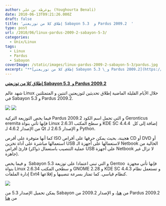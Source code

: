 ```yaml
---
author: يوغرطة بن علي (Youghourta Benali)
date: 2010-06-13T09:21:26.000Z
draft: false
title: 'إطلاق كلا من توزيعتي Sabayon 5.3  و Pardus 2009.2  '
type: post
url: /2010/06/linux-pardus-2009-2-sabayon-5-3/
categories:
  - Unix/Linux
tags:
  - Linux
  - Pardus
  - Sabayon
coverImage: /static/images/linux-pardus-2009-2-sabayon-5-3/pardus.jpg
excerpt: "**[إطلاق كلا من توزيعتي Sabayon 5.3 \_و Pardus 2009.2](https://www.it-scoop.com/2010/06/Linux-Pardus-2009-2-Sabayon-5-3)**\n\nشهد عالم Linux خلال الأيام القليلة الماضية إطلاق تحديثين لتوزيعتين اثنتين و المتمثلتين في Sabayon 5.3 و Pardus 2009.2.\n\n\n\nفيما يخص التوزيعة التركية Pardus 2009.2 و التي تحمل اسم الكود Geronticus eremita فإنها"
---
```

**[إطلاق كلا من توزيعتي Sabayon 5.3  و Pardus 2009.2](https://www.it-scoop.com/2010/06/Linux-Pardus-2009-2-Sabayon-5-3)**

شهد عالم Linux خلال الأيام القليلة الماضية إطلاق تحديثين لتوزيعتين اثنتين و المتمثلتين في Sabayon 5.3 و Pardus 2009.2.

![](/static/images/linux-pardus-2009-2-sabayon-5-3/pardus.jpg) ![](/static/images/linux-pardus-2009-2-sabayon-5-3/sabayon-logo-only_small.png)

فيما يخص التوزيعة التركية Pardus 2009.2 و التي تحمل اسم الكود Geronticus eremita فإنها تأتي بنواة Linux 2.6.31 و سطح المكتب KDE SC 4.4.4  إضافة إلى كل من الإصدار 4.6.2 لـ Qt و الإصدار 2.6.5 لـ Python.

كما أنها متوفرة على أقرص ISO هجينة، بحيث يمكن حرقها على أقراص CD أو DVD أو استعمالها مباشرة على أداة تخزين USB لاستعمالها على أجهزة الـ Netbook الخالية من قارئ أقراص (عملية التنصيب باستعمال ذواكر USB على أجهزة Netbook لا تزال غير جاهزة).

و فيما يخص  Sabayon 5.3 و التي تبنى اعتمادا على توزيعة Gentoo  فإنها تأتي مجهزة بنواة Linux 2.6.34 و سطحي المكتب GNOME 2.28 و KDE SC 4.4.3 و تستعمل نظام إدارة الملفات Ext4 كنظام قياسي. كما تمتاز بسرعة تنصيبها و إقلاعها.

![](/static/images/linux-pardus-2009-2-sabayon-5-3/gscreen5.png)

يمكن تحميل الإصدار 5.3 من Sabayon من [هنا](http://www.sabayonlinux.org/mod/mirrors/)، و الإصدار 2009.2 من Pardus 2009.2 من [هنا](http://www.pardus.org.tr/eng/download/)

